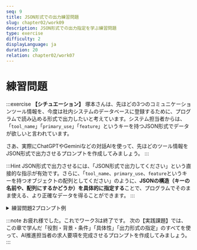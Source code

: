```yaml
---
seq: 9
title: JSON形式での出力練習問題
slug: chapter02/work09
description: JSON形式での出力指定を学ぶ練習問題
type: exercise
difficulty: 2
displayLanguage: ja
duration: 20
relation: chapter02/work07
---
```


# 練習問題

:::exercise
**【シチュエーション】**
塚本さんは、先ほどの3つのコミュニケーションツール情報を、今度は社内システムのデータベースに登録するために、プログラムで読み込める形式で出力したいと考えています。システム担当者からは、「`tool_name`」「`primary_use`」「`feature`」というキーを持つJSON形式でデータが欲しいと言われています。

さあ、実際にChatGPTやGeminiなどの対話AIを使って、先ほどのツール情報をJSON形式で出力させるプロンプトを作成してみましょう。
:::

:::Hint
JSON形式で出力させるには、「JSON形式で出力してください」という直接的な指示が有効です。さらに、「`tool_name`、`primary_use`、`feature`というキーを持つオブジェクトの配列としてください」のように、**JSONの構造（キーの名前や、配列にするかどうか）を具体的に指定する**ことで、プログラムでそのまま使える、より正確なデータを得ることができます。
:::

<details><summary>練習問題2プロンプト例</summary>

以下の3つのコミュニケーションツールに関する情報を、指定されたキーを持つJSON形式で出力してください。

# 情報
- ツール名: Slack, 主な用途: チーム内の日常的なテキストコミュニケーション, ポイント: 気軽に素早くやり取りできる
- ツール名: Microsoft Teams, 主な用途: Web会議とファイル共有, ポイント: ビデオ会議の品質が高い
- ツール名: Eメール, 主な用途: 社外との正式なやり取り, ポイント: フォーマルなコミュニケーションに適している

# 出力形式
- 全体を配列（`[]`）とする。
- 各ツールを一つのオブジェクト（`{}`）で表現する。
- 各オブジェクトは以下のキーを持つこと。
  - `tool_name`
  - `primary_use`
  - `feature`

### 練習問題2AI回答出力例

```json
[
  {
    "tool_name": "Slack",
    "primary_use": "チーム内の日常的なテキストコミュニケーション",
    "feature": "気軽に素早くやり取りできる"
  },
  {
    "tool_name": "Microsoft Teams",
    "primary_use": "Web会議とファイル共有",
    "feature": "ビデオ会議の品質が高い"
  },
  {
    "tool_name": "Eメール",
    "primary_use": "社外との正式なやり取り",
    "feature": "フォーマルなコミュニケーションに適している"
  }
]
```
</details>

:::note
お疲れ様でした。これでワーク3は終了です。
次の【実践課題】では、この章で学んだ「役割・背景・条件」「具体性」「出力形式の指定」のすべてを使って、AI推進担当者の求人要項を完成させるプロンプトを作成してみましょう。
:::
